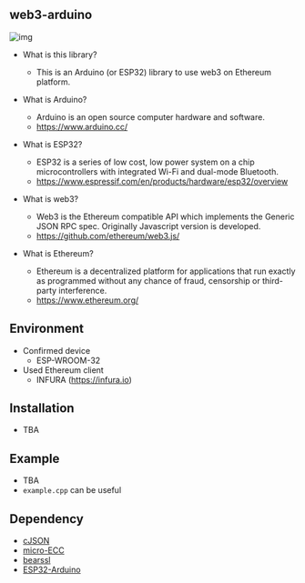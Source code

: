 ## web3-arduino

![img](https://user-images.githubusercontent.com/891384/36104056-4994f600-1054-11e8-94f4-9f067610a6bf.png)

- What is this library?
    - This is an Arduino (or ESP32) library to use web3 on Ethereum platform.

- What is Arduino? 
    - Arduino is an open source computer hardware and software.
    - https://www.arduino.cc/
- What is ESP32?
    - ESP32 is a series of low cost, low power system on a chip microcontrollers with integrated Wi-Fi and dual-mode Bluetooth. 
    - https://www.espressif.com/en/products/hardware/esp32/overview    
- What is web3?
    - Web3 is the Ethereum compatible API which implements the Generic JSON RPC spec. Originally Javascript version is developed.
    - https://github.com/ethereum/web3.js/
- What is Ethereum?
    - Ethereum is a decentralized platform for applications that run exactly as programmed without any chance of fraud, censorship or third-party interference.
    - https://www.ethereum.org/
    
## Environment

- Confirmed device
    - ESP-WROOM-32
- Used Ethereum client
    - INFURA (https://infura.io)

## Installation

- TBA

## Example

- TBA
- `example.cpp` can be useful

## Dependency

- [cJSON](https://github.com/DaveGamble/cJSON)
- [micro-ECC](https://github.com/kmackay/micro-ecc)
- [bearssl](https://bearssl.org/)
- [ESP32-Arduino](https://github.com/espressif/arduino-esp32)


